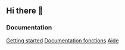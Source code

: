 ## Hi there 👋

### Documentation
[Getting started](https://github.com/UnixFilters/unixfilters-franceIOI/blob/main/README.md)
[Documentation fonctions](https://unixfilters.github.io/unixfilters-docs/)
[Aide]()
<!--

**Here are some ideas to get you started:**

🙋‍♀️ A short introduction - what is your organization all about?
🌈 Contribution guidelines - how can the community get involved?
👩‍💻 Useful resources - where can the community find your docs? Is there anything else the community should know?
🍿 Fun facts - what does your team eat for breakfast?
🧙 Remember, you can do mighty things with the power of [Markdown](https://docs.github.com/github/writing-on-github/getting-started-with-writing-and-formatting-on-github/basic-writing-and-formatting-syntax)
-->
